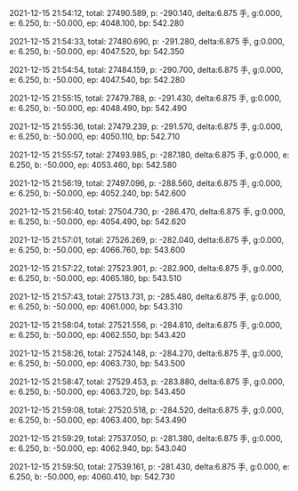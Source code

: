 2021-12-15 21:54:12, total: 27490.589, p: -290.140, delta:6.875 手, g:0.000, e: 6.250, b: -50.000, ep: 4048.100, bp: 542.280

2021-12-15 21:54:33, total: 27480.690, p: -291.280, delta:6.875 手, g:0.000, e: 6.250, b: -50.000, ep: 4047.520, bp: 542.350

2021-12-15 21:54:54, total: 27484.159, p: -290.700, delta:6.875 手, g:0.000, e: 6.250, b: -50.000, ep: 4047.540, bp: 542.280

2021-12-15 21:55:15, total: 27479.788, p: -291.430, delta:6.875 手, g:0.000, e: 6.250, b: -50.000, ep: 4048.490, bp: 542.490

2021-12-15 21:55:36, total: 27479.239, p: -291.570, delta:6.875 手, g:0.000, e: 6.250, b: -50.000, ep: 4050.110, bp: 542.710

2021-12-15 21:55:57, total: 27493.985, p: -287.180, delta:6.875 手, g:0.000, e: 6.250, b: -50.000, ep: 4053.460, bp: 542.580

2021-12-15 21:56:19, total: 27497.096, p: -288.560, delta:6.875 手, g:0.000, e: 6.250, b: -50.000, ep: 4052.240, bp: 542.600

2021-12-15 21:56:40, total: 27504.730, p: -286.470, delta:6.875 手, g:0.000, e: 6.250, b: -50.000, ep: 4054.490, bp: 542.620

2021-12-15 21:57:01, total: 27526.269, p: -282.040, delta:6.875 手, g:0.000, e: 6.250, b: -50.000, ep: 4066.760, bp: 543.600

2021-12-15 21:57:22, total: 27523.901, p: -282.900, delta:6.875 手, g:0.000, e: 6.250, b: -50.000, ep: 4065.180, bp: 543.510

2021-12-15 21:57:43, total: 27513.731, p: -285.480, delta:6.875 手, g:0.000, e: 6.250, b: -50.000, ep: 4061.000, bp: 543.310

2021-12-15 21:58:04, total: 27521.556, p: -284.810, delta:6.875 手, g:0.000, e: 6.250, b: -50.000, ep: 4062.550, bp: 543.420

2021-12-15 21:58:26, total: 27524.148, p: -284.270, delta:6.875 手, g:0.000, e: 6.250, b: -50.000, ep: 4063.730, bp: 543.500

2021-12-15 21:58:47, total: 27529.453, p: -283.880, delta:6.875 手, g:0.000, e: 6.250, b: -50.000, ep: 4063.720, bp: 543.450

2021-12-15 21:59:08, total: 27520.518, p: -284.520, delta:6.875 手, g:0.000, e: 6.250, b: -50.000, ep: 4063.400, bp: 543.490

2021-12-15 21:59:29, total: 27537.050, p: -281.380, delta:6.875 手, g:0.000, e: 6.250, b: -50.000, ep: 4062.940, bp: 543.040

2021-12-15 21:59:50, total: 27539.161, p: -281.430, delta:6.875 手, g:0.000, e: 6.250, b: -50.000, ep: 4060.410, bp: 542.730
